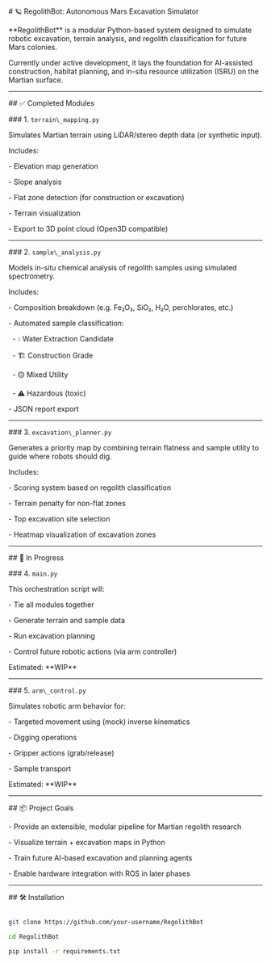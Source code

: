 \# 🪐 RegolithBot: Autonomous Mars Excavation Simulator



\*\*RegolithBot\*\* is a modular Python-based system designed to simulate robotic excavation, terrain analysis, and regolith classification for future Mars colonies.



Currently under active development, it lays the foundation for AI-assisted construction, habitat planning, and in-situ resource utilization (ISRU) on the Martian surface.



---



\## ✅ Completed Modules



\### 1. `terrain\_mapping.py`

Simulates Martian terrain using LiDAR/stereo depth data (or synthetic input).  

Includes:

\- Elevation map generation

\- Slope analysis

\- Flat zone detection (for construction or excavation)

\- Terrain visualization

\- Export to 3D point cloud (Open3D compatible)



---



\### 2. `sample\_analysis.py`

Models in-situ chemical analysis of regolith samples using simulated spectrometry.  

Includes:

\- Composition breakdown (e.g. Fe₂O₃, SiO₂, H₂O, perchlorates, etc.)

\- Automated sample classification:

&nbsp; - 💧 Water Extraction Candidate

&nbsp; - 🏗️ Construction Grade

&nbsp; - 🟡 Mixed Utility

&nbsp; - ⚠️ Hazardous (toxic)

\- JSON report export



---



\### 3. `excavation\_planner.py`

Generates a priority map by combining terrain flatness and sample utility to guide where robots should dig.  

Includes:

\- Scoring system based on regolith classification

\- Terrain penalty for non-flat zones

\- Top excavation site selection

\- Heatmap visualization of excavation zones



---



\## 🚧 In Progress



\### 4. `main.py`

This orchestration script will:

\- Tie all modules together

\- Generate terrain and sample data

\- Run excavation planning

\- Control future robotic actions (via arm controller)



Estimated: \*\*WIP\*\*



---



\### 5. `arm\_control.py`

Simulates robotic arm behavior for:

\- Targeted movement using (mock) inverse kinematics

\- Digging operations

\- Gripper actions (grab/release)

\- Sample transport



Estimated: \*\*WIP\*\*



---



\## 📦 Project Goals



\- Provide an extensible, modular pipeline for Martian regolith research

\- Visualize terrain + excavation maps in Python

\- Train future AI-based excavation and planning agents

\- Enable hardware integration with ROS in later phases



---



\## 🛠️ Installation



```bash

git clone https://github.com/your-username/RegolithBot

cd RegolithBot

pip install -r requirements.txt

